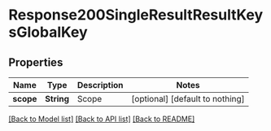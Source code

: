 # Response200SingleResultResultKeysGlobalKey


## Properties
Name | Type | Description | Notes
------------ | ------------- | ------------- | -------------
**scope** | **String** | Scope | [optional] [default to nothing]


[[Back to Model list]](../README.md#models) [[Back to API list]](../README.md#api-endpoints) [[Back to README]](../README.md)


